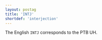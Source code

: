 ```yaml
---
layout: postag
title: 'INTJ'
shortdef: 'interjection'
---
```


The English `INTJ` corresponds to the PTB UH.
<!-- Interlanguage links updated So kvě 14 19:01:48 CEST 2022 -->
